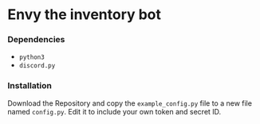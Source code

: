 # Envy the inventory bot

### Dependencies

*	`python3`
*	`discord.py`

### Installation

Download the Repository and copy the `example_config.py` file to a new file named `config.py`. Edit it to include your own token and secret ID.
